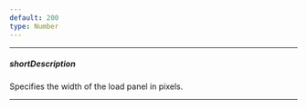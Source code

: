 ```yaml
---
default: 200
type: Number
---
```

---
##### shortDescription
Specifies the width of the load panel in pixels.

---
